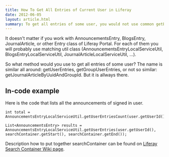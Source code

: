```yaml
---
title: How To Get All Entries of Current User in Liferay
date: 2012-06-05
layout: article.html
summary: To get all entries of some user, you would not use common getEntries/getArticles methods, but special methods made only for this purpose.
---
```


 It doesn't matter if you work with AnnouncementsEntry, BlogsEntry, JournalArticle, or other Entry class of Liferay Portal. For each of them you will probably use matching util class (AnnouncementsEntryLocalServiceUtil, BlogsEntryLocalServiceUtil, JournalArticleLocalServiceUtil, ...).

So what method would you use to get all entries of some user? The name is similar all around: getUserEntries, getGroupUserEntries, or not so similar: getJournalArticleByUuidAndGroupId. But it is allways there.

## In-code example

Here is the code that lists all the announcements of signed in user.

    int total = AnnouncementsEntryLocalServiceUtil.getUserEntriesCount(user.getUserId());

    List<AnnouncementsEntry> results = AnnouncementsEntryLocalServiceUtil.getUserEntries(user.getUserId(), searchContainer.getStart(), searchContainer.getEnd());

Description how to put together searchContainer can be found on [Liferay Search Container Wiki page](http://www.liferay.com/community/wiki/-/wiki/Main/SearchContainer).